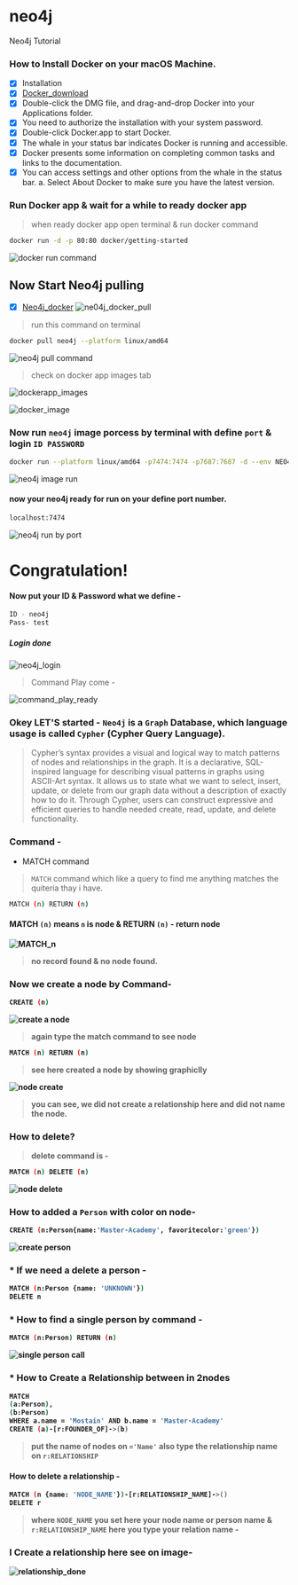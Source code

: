 # neo4j
Neo4j Tutorial  
### How to Install Docker on your macOS Machine.
- [x] Installation
- [x] [Docker_download](https://download.docker.com/mac/beta/Docker.dmg)
- [x] Double-click the DMG file, and drag-and-drop Docker into your Applications folder.
- [x] You need to authorize the installation with your system password.
- [x] Double-click Docker.app to start Docker.
- [x] The whale in your status bar indicates Docker is running and accessible.
- [x] Docker presents some information on completing common tasks and links to the documentation.
- [x] You can access settings and other options from the whale in the status bar. a. Select About Docker to make sure you have the latest version.

### Run Docker app & wait for a while to ready docker app
> when ready docker app open terminal & run docker command
```bash 
docker run -d -p 80:80 docker/getting-started
```
![docker run command](https://user-images.githubusercontent.com/77927449/128215485-fffbd083-b377-4b27-83f1-8f1643624c64.png)

## Now Start Neo4j pulling
- [x] [Neo4j_docker](https://hub.docker.com/_/neo4j)
![ne04j_docker_pull](https://user-images.githubusercontent.com/77927449/128216121-8842407e-57d0-405d-ab60-b9c768142191.png)

> run this command on terminal
```bash
docker pull neo4j --platform linux/amd64
```
![neo4j pull command](https://user-images.githubusercontent.com/77927449/128215550-d08862cb-da66-42b1-87f4-a43d1253dd71.png)

> check on docker app images tab

![dockerapp_images](https://user-images.githubusercontent.com/77927449/128216860-998ec266-4704-4c8a-ab3a-77f2a16b9852.png)

![docker_image](https://user-images.githubusercontent.com/77927449/128217360-eb9809f9-9760-4f6f-a0e9-3724815da717.png)

### Now run `neo4j` image porcess by terminal with define `port` & login `ID PASSWORD`

```bash
docker run --platform linux/amd64 -p7474:7474 -p7687:7687 -d --env NEO4J_AUTH=neo4j/test neo4j:latest
```
![neo4j image run](https://user-images.githubusercontent.com/77927449/128220664-6368764e-7f33-4576-8314-d86c2d140ac2.png)

#### now your neo4j ready for run on your define port number.
```bash
localhost:7474
```
![neo4j run by port](https://user-images.githubusercontent.com/77927449/128221622-ac800daa-c52b-4c71-99ea-cba03b14b64c.png)
# Congratulation!
#### Now put your ID & Password what we define -
```bash
ID - neo4j
Pass- test
```
##### Login done
![neo4j_login](https://user-images.githubusercontent.com/77927449/128222347-1641f229-ab1d-4578-affd-1469d2fbdd11.png)

> Command Play come -

![command_play_ready](https://user-images.githubusercontent.com/77927449/128223737-156cabe0-da0f-4615-a5c8-0de0c0644701.png)

### Okey LET'S started - `Neo4j` is a `Graph` Database, which language usage is called `Cypher` (Cypher Query Language).
>Cypher’s syntax provides a visual and logical way to match patterns of nodes and relationships in the graph. It is a declarative, SQL-inspired language for describing visual patterns in graphs using ASCII-Art syntax. It allows us to state what we want to select, insert, update, or delete from our graph data without a description of exactly how to do it. Through Cypher, users can construct expressive and efficient queries to handle needed create, read, update, and delete functionality.

### Command -
* MATCH command 
> `MATCH` command which like a query to find me anything matches the quiteria thay i have. 
```bash
MATCH (n) RETURN (n)
```
#### MATCH `(n)` <b>means<b> `n` is node & RETURN `(n)` - return node
  
  ![MATCH_n](https://user-images.githubusercontent.com/77927449/128233093-521a93da-5be3-43f0-a74f-aa62c799b2d1.png)
> no record found & no node found.

### Now we create a node by Command-
  ```bash
  CREATE (n)
  ```
  ![create a node](https://user-images.githubusercontent.com/77927449/128234038-3463c624-103b-450f-bcf5-58144e738c3d.png)
  
> again type the match command to see node
  ```bash
MATCH (n) RETURN (n)
```
> see here created a node by showing graphiclly

  ![node create](https://user-images.githubusercontent.com/77927449/128234384-63d2c12f-b449-4eb2-aac3-fbc9986d6ed8.png)
> you can see, we did not create a relationship here and did not name the node.
  
### How to delete?
  > delete command is -
```bash
MATCH (n) DELETE (n)
```
![node delete](https://user-images.githubusercontent.com/77927449/128235532-f9539000-e44b-4797-9ee6-a9668ce3ab76.png)

  ### How to added a `Person` with color on node-
  ```bash
  CREATE (n:Person{name:'Master-Academy', favoritecolor:'green'})
  ```
  ![create person](https://user-images.githubusercontent.com/77927449/128397965-b6e4d0ab-65f8-47d6-b883-bc233040ad30.png)

  
### * If we need a delete a person -
  ```bash
MATCH (n:Person {name: 'UNKNOWN'})
DELETE n
```
### * How to find a single person by command -
  ```bash
MATCH (n:Person) RETURN (n)
```
![single person call](https://user-images.githubusercontent.com/77927449/128399496-374fca27-e62c-49e8-8770-0f0e6f557471.png)
  
  ### * How to Create a Relationship between in 2nodes
  ```bash
MATCH
  (a:Person),
  (b:Person)
WHERE a.name = 'Mostain' AND b.name = 'Master-Academy'
CREATE (a)-[r:FOUNDER_OF]->(b)
```
  > put the name of nodes on `='Name'` also type the relationship name on `r:RELATIONSHIP`
  
  #### How to delete a relationship -
```bash
MATCH (n {name: 'NODE_NAME'})-[r:RELATIONSHIP_NAME]->()
DELETE r
```
  > where `NODE_NAME` you set here your node name or person name & `r:RELATIONSHIP_NAME` here you type your relation name -
  
### I Create a relationship here see on image-

  ![relationship_done](https://user-images.githubusercontent.com/77927449/128410167-008c698d-047f-4826-9bfd-5778939ee715.png)
